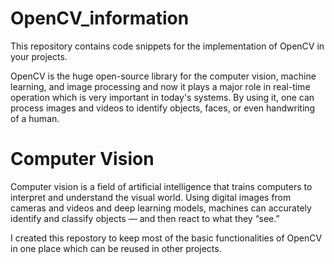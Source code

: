 # OpenCV_information
This repository contains code snippets for the implementation of OpenCV in your projects.

OpenCV is the huge open-source library for the computer vision, machine learning, and image processing and now it plays a major role in real-time operation which is very important in today's systems. By using it, one can process images and videos to identify objects, faces, or even handwriting of a human.

# Computer Vision

Computer vision is a field of artificial intelligence that trains computers to interpret and understand the visual world. Using digital images from cameras and videos and deep learning models, machines can accurately identify and classify objects — and then react to what they “see.”

I created this repostory to keep most of the basic functionalities of OpenCV in one place which can be reused in other projects.
